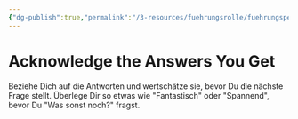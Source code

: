 ```yaml
---
{"dg-publish":true,"permalink":"/3-resources/fuehrungsrolle/fuehrungspersoenlichkeit/the-coaching-habit-von-michael-stanier/acknowledge-the-answers-you-get/","created":"2024-12-08T23:00:14.142+01:00","updated":"2024-12-08T23:07:13.069+01:00"}
---
```



# Acknowledge the Answers You Get

Beziehe Dich auf die Antworten und wertschätze sie, bevor Du die nächste Frage stellt. Überlege Dir so etwas wie "Fantastisch" oder "Spannend", bevor Du "Was sonst noch?" fragst.